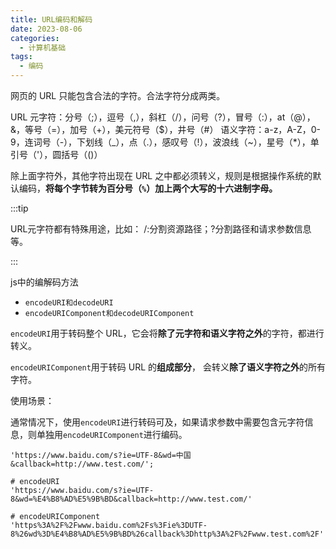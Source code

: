 ```yaml
---
title: URL编码和解码
date: 2023-08-06
categories:
  - 计算机基础
tags:
  - 编码
---
```



网页的 URL 只能包含合法的字符。合法字符分成两类。

URL 元字符：分号（;），逗号（,），斜杠（/），问号（?），冒号（:），at（@），&，等号（=），加号（+），美元符号（$），井号（#）
语义字符：a-z，A-Z，0-9，连词号（-），下划线（_），点（.），感叹号（!），波浪线（~），星号（*），单引号（'），圆括号（()）



除上面字符外，其他字符出现在 URL 之中都必须转义，规则是根据操作系统的默认编码，**将每个字节转为百分号（`%`）加上两个大写的十六进制字母。**



:::tip

URL元字符都有特殊用途，比如： /:分割资源路径；?分割路径和请求参数信息等。

:::



js中的编解码方法

* `encodeURI和decodeURI`
* `encodeURIComponent和decodeURIComponent`

`encodeURI`用于转码整个 URL，它会将**除了元字符和语义字符之外**的字符，都进行转义。

`encodeURIComponent`用于转码 URL 的**组成部分**， 会转义**除了语义字符之外**的所有字符。



使用场景：

通常情况下，使用`encodeURI`进行转码可及，如果请求参数中需要包含元字符信息，则单独用`encodeURIComponent`进行编码。

```
'https://www.baidu.com/s?ie=UTF-8&wd=中国&callback=http://www.test.com/';

# encodeURI
'https://www.baidu.com/s?ie=UTF-8&wd=%E4%B8%AD%E5%9B%BD&callback=http://www.test.com/'

# encodeURIComponent
'https%3A%2F%2Fwww.baidu.com%2Fs%3Fie%3DUTF-8%26wd%3D%E4%B8%AD%E5%9B%BD%26callback%3Dhttp%3A%2F%2Fwww.test.com%2F'
```


